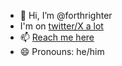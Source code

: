 - 👋 Hi, I’m @forthrighter
- I'm on [twitter/X a lot](https://x.com/forthrighter)
- 📫 [Reach me here](https://x.com/forthrighter)
- 😄 Pronouns: he/him

<!---
forthrighter/forthrighter is a ✨ special ✨ repository because its `README.md` (this file) appears on your GitHub profile.
You can click the Preview link to take a look at your changes.
--->
